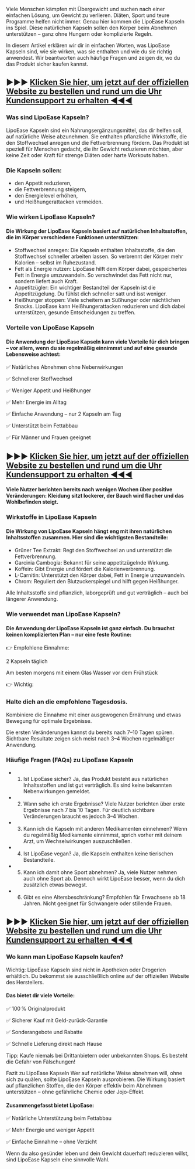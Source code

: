 Viele Menschen kämpfen mit Übergewicht und suchen nach einer einfachen Lösung, um Gewicht zu verlieren. Diäten, Sport und teure Programme helfen nicht immer. Genau hier kommen die LipoEase Kapseln ins Spiel. Diese natürlichen Kapseln sollen den Körper beim Abnehmen unterstützen – ganz ohne Hungern oder komplizierte Regeln.

In diesem Artikel erklären wir dir in einfachen Worten, was LipoEase Kapseln sind, wie sie wirken, was sie enthalten und wie du sie richtig anwendest. Wir beantworten auch häufige Fragen und zeigen dir, wo du das Produkt sicher kaufen kannst.

## ►►► [Klicken Sie hier, um jetzt auf der offiziellen Website zu bestellen und rund um die Uhr Kundensupport zu erhalten ◀◀◀](https://fithealthyplanet.com/lipoease-kapseln/)

### Was sind LipoEase Kapseln?

LipoEase Kapseln sind ein Nahrungsergänzungsmittel, das dir helfen soll, auf natürliche Weise abzunehmen. Sie enthalten pflanzliche Wirkstoffe, die den Stoffwechsel anregen und die Fettverbrennung fördern. Das Produkt ist speziell für Menschen gedacht, die ihr Gewicht reduzieren möchten, aber keine Zeit oder Kraft für strenge Diäten oder harte Workouts haben.

### Die Kapseln sollen:

- den Appetit reduzieren,
- die Fettverbrennung steigern,
- den Energielevel erhöhen,
- und Heißhungerattacken vermeiden.

### Wie wirken LipoEase Kapseln?

#### Die Wirkung der LipoEase Kapseln basiert auf natürlichen Inhaltsstoffen, die im Körper verschiedene Funktionen unterstützen:

- Stoffwechsel anregen: Die Kapseln enthalten Inhaltsstoffe, die den Stoffwechsel schneller arbeiten lassen. So verbrennt der Körper mehr Kalorien – selbst im Ruhezustand.
- Fett als Energie nutzen: LipoEase hilft dem Körper dabei, gespeichertes Fett in Energie umzuwandeln. So verschwindet das Fett nicht nur, sondern liefert auch Kraft.
- Appetitzügler: Ein wichtiger Bestandteil der Kapseln ist die Appetitzügelung. Du fühlst dich schneller satt und isst weniger.
- Heißhunger stoppen: Viele scheitern an Süßhunger oder nächtlichen Snacks. LipoEase kann Heißhungerattacken reduzieren und dich dabei unterstützen, gesunde Entscheidungen zu treffen.

### Vorteile von LipoEase Kapseln

#### Die Anwendung der LipoEase Kapseln kann viele Vorteile für dich bringen – vor allem, wenn du sie regelmäßig einnimmst und auf eine gesunde Lebensweise achtest:

✅ Natürliches Abnehmen ohne Nebenwirkungen

✅ Schnellerer Stoffwechsel

✅ Weniger Appetit und Heißhunger

✅ Mehr Energie im Alltag

✅ Einfache Anwendung – nur 2 Kapseln am Tag

✅ Unterstützt beim Fettabbau

✅ Für Männer und Frauen geeignet

## ►►► [Klicken Sie hier, um jetzt auf der offiziellen Website zu bestellen und rund um die Uhr Kundensupport zu erhalten ◀◀◀](https://fithealthyplanet.com/lipoease-kapseln/)

#### Viele Nutzer berichten bereits nach wenigen Wochen über positive Veränderungen: Kleidung sitzt lockerer, der Bauch wird flacher und das Wohlbefinden steigt.

### Wirkstoffe in LipoEase Kapseln

#### Die Wirkung von LipoEase Kapseln hängt eng mit ihren natürlichen Inhaltsstoffen zusammen. Hier sind die wichtigsten Bestandteile:

- Grüner Tee Extrakt: Regt den Stoffwechsel an und unterstützt die Fettverbrennung.
- Garcinia Cambogia: Bekannt für seine appetitzügelnde Wirkung.
- Koffein: Gibt Energie und fördert die Kalorienverbrennung.
- L-Carnitin: Unterstützt den Körper dabei, Fett in Energie umzuwandeln.
- Chrom: Reguliert den Blutzuckerspiegel und hilft gegen Heißhunger.

Alle Inhaltsstoffe sind pflanzlich, laborgeprüft und gut verträglich – auch bei längerer Anwendung.

### Wie verwendet man LipoEase Kapseln?

#### Die Anwendung der LipoEase Kapseln ist ganz einfach. Du brauchst keinen komplizierten Plan – nur eine feste Routine:

👉 Empfohlene Einnahme:

2 Kapseln täglich

Am besten morgens mit einem Glas Wasser vor dem Frühstück

👉 Wichtig:

### Halte dich an die empfohlene Tagesdosis.

Kombiniere die Einnahme mit einer ausgewogenen Ernährung und etwas Bewegung für optimale Ergebnisse.

Die ersten Veränderungen kannst du bereits nach 7–10 Tagen spüren. Sichtbare Resultate zeigen sich meist nach 3–4 Wochen regelmäßiger Anwendung.

### Häufige Fragen (FAQs) zu LipoEase Kapseln

- 1. Ist LipoEase sicher?
Ja, das Produkt besteht aus natürlichen Inhaltsstoffen und ist gut verträglich. Es sind keine bekannten Nebenwirkungen gemeldet.

- 2. Wann sehe ich erste Ergebnisse?
Viele Nutzer berichten über erste Ergebnisse nach 7 bis 10 Tagen. Für deutlich sichtbare Veränderungen braucht es jedoch 3–4 Wochen.

- 3. Kann ich die Kapseln mit anderen Medikamenten einnehmen?
Wenn du regelmäßig Medikamente einnimmst, sprich vorher mit deinem Arzt, um Wechselwirkungen auszuschließen.

- 4. Ist LipoEase vegan?
Ja, die Kapseln enthalten keine tierischen Bestandteile.

- 5. Kann ich damit ohne Sport abnehmen?
Ja, viele Nutzer nehmen auch ohne Sport ab. Dennoch wirkt LipoEase besser, wenn du dich zusätzlich etwas bewegst.

- 6. Gibt es eine Altersbeschränkung?
Empfohlen für Erwachsene ab 18 Jahren. Nicht geeignet für Schwangere oder stillende Frauen.

##  ►►► [Klicken Sie hier, um jetzt auf der offiziellen Website zu bestellen und rund um die Uhr Kundensupport zu erhalten ◀◀◀](https://fithealthyplanet.com/lipoease-kapseln/)

### Wo kann man LipoEase Kapseln kaufen?

Wichtig: LipoEase Kapseln sind nicht in Apotheken oder Drogerien erhältlich. Du bekommst sie ausschließlich online auf der offiziellen Website des Herstellers.

#### Das bietet dir viele Vorteile:

✅ 100 % Originalprodukt

✅ Sicherer Kauf mit Geld-zurück-Garantie

✅ Sonderangebote und Rabatte

✅ Schnelle Lieferung direkt nach Hause

Tipp: Kaufe niemals bei Drittanbietern oder unbekannten Shops. Es besteht die Gefahr von Fälschungen!

Fazit zu LipoEase Kapseln
Wer auf natürliche Weise abnehmen will, ohne sich zu quälen, sollte LipoEase Kapseln ausprobieren. Die Wirkung basiert auf pflanzlichen Stoffen, die den Körper effektiv beim Abnehmen unterstützen – ohne gefährliche Chemie oder Jojo-Effekt.

#### Zusammengefasst bietet LipoEase:

✅ Natürliche Unterstützung beim Fettabbau

✅ Mehr Energie und weniger Appetit

✅ Einfache Einnahme – ohne Verzicht

Wenn du also gesünder leben und dein Gewicht dauerhaft reduzieren willst, sind LipoEase Kapseln eine sinnvolle Wahl.
